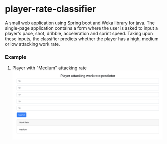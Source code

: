 # player-rate-classifier
A small web application using Spring boot and Weka library for java. The single-page application contains a form where the user is asked to input a player's pace, shot, dribble, acceleration and sprint speed.  Taking upon these inputs, the classifier predicts whether the player has a high, medium or low attacking work rate.

### Example
1. Player with "Medium" attacking rate
![Example 1 with medium attacking rate](/screenshots/example-1.png)
